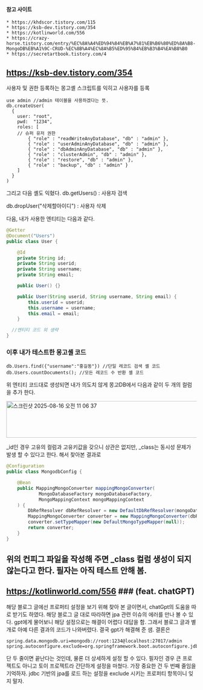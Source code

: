 #### 참고 사이트
```
* https://khdscor.tistory.com/115
* https://ksb-dev.tistory.com/354
* https://kotlinworld.com/556
* https://crazy-horse.tistory.com/entry/%EC%8A%A4%ED%94%84%EB%A7%81%EB%B6%80%ED%8A%B8-MongoDB%EB%A1%9C-CRUD-%EC%8B%A4%EC%8A%B5%ED%95%B4%EB%B3%B4%EA%B8%B0
* https://secretartbook.tistory.com/4
```

## https://ksb-dev.tistory.com/354
사용자 및 권한 등록하는 몽고셸 스크립트를 익히고 사용자를 등록
```
use admin //admin 테이블을 사용하겠다는 뜻.
db.createUser(
  {
    user: "root",
    pwd:  "1234",
    roles: [
    // 슈퍼 유저 권한
    	{ "role" : "readWriteAnyDatabase", "db" : "admin" },
    	{ "role" : "userAdminAnyDatabase", "db" : "admin" },
        { "role" : "dbAdminAnyDatabase", "db" : "admin" },
        { "role" : "clusterAdmin", "db" : "admin" },
        { "role" : "restore", "db" : "admin" },
        { "role" : "backup", "db" : "admin" }
	]
  }
)
```
그리고 다음 셸도 익혔다.
db.getUsers() : 사용자 검색

db.dropUser("삭제할아이디") : 사용자 삭제

다음, 내가 사용한 엔티티는 다음과 같다.
```java
@Getter
@Document("Users")
public class User {

    @Id
    private String id;
    private String userid;
    private String username;
    private String email;

    public User() {}

    public User(String userid, String username, String email) {
        this.userid = userid;
        this.username = username;
        this.email = email;
    }

  //엔티티 코드 외 생략
}
```

### 이후 내가 테스트한 몽고셸 코드

```
db.Users.find({"username":"홍길동"}) //단일 레코드 검색 셸 코드
db.Users.countDocuments(); //모든 레코드 수 반환 셸 코드
```
위 엔티티 코드대로 생성되면 내가 의도치 않게 몽고DB에서 다음과 같이 두 개의 컬럼을 추가 한다.

<img width="529" height="97" alt="스크린샷 2025-08-16 오전 11 06 37" src="https://github.com/user-attachments/assets/a8b348c8-8064-4123-9eb0-1591d4d34ca8" />

_id인 경우 고유의 컬럼과 고유키값을 갖으니 상관은 없지만, _class는 동시성 문제가 발생 할 수 있다고 한다. 해서 찾아본 결과로
```java
@Configuration
public class MongodbConfig {

    @Bean
    public MappingMongoConverter mappingMongoConverter(
            MongoDatabaseFactory mongoDatabaseFactory,
            MongoMappingContext mongoMappingContext
    ) {
        DbRefResolver dbRefResolver = new DefaultDbRefResolver(mongoDatabaseFactory);
        MappingMongoConverter converter = new MappingMongoConverter(dbRefResolver, mongoMappingContext);
        converter.setTypeMapper(new DefaultMongoTypeMapper(null));  
        return converter;
    }
}
```
위의 컨피그 파일을 작성해 주면 _class 컬럼 생성이 되지 않는다고 한다. 필자는 아직 테스트 안해 봄.
--
## https://kotlinworld.com/556 ### (feat. chatGPT)
해당 블로그 글에선 프로퍼티 설정을 보기 위해 찾아 본 글이면서, chatGpt의 도움을 따로 받기도 하였다.
해당 블로그 글 대로 따라하면 jpa 관련 이슈의 에러를 만나 볼 수 있다.
gpt에게 물어보니 해당 설정으로는 해결이 어렵다 대답을 함.
그래서 블로그 글과 별개로 아예 다른 결과의 코드가 나와버렸다.
결국 gpt가 해결해 준 샘.
결론은
```
spring.data.mongodb.uri=mongodb://root:1234@localhost:27017/admin
spring.autoconfigure.exclude=org.springframework.boot.autoconfigure.jdbc.DataSourceAutoConfiguration
```
단 두 줄이면 끝난다는 것인데, 물론 더 상세하게 설정 할 수 있다.
필자인 경우 큰 프로젝트도 아니고 토이 프로젝트라 간단하게 설정을 마쳤다.
가장 중요한 건 두 번째 줄임을 기억하자.
jdbc 기반의 jpa를 로드 하는 설정을 exclude 시키는 프로퍼티 항목이니 잊지 말자.
